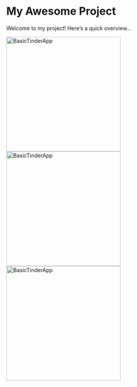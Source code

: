 # My Awesome Project
Welcome to my project! Here’s a quick overview...

<img src="./[assessment1](https://github.com/GopalDixit/ReactNativeTinderApp/blob/main/assessment1.jpg" alt="BasicTinderApp" width="300"/>
<img src="./[assessment2](https://github.com/GopalDixit/ReactNativeTinderApp/blob/main/assessment2.jpg)" alt="BasicTinderApp" width="300"/>
<img src="./[assessment3](https://github.com/GopalDixit/ReactNativeTinderApp/blob/main/assessment3.jpg)" alt="BasicTinderApp" width="300"/>

